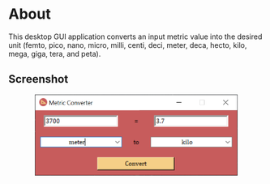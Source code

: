 # About 
This desktop GUI application converts an input metric value into the desired unit (femto, pico, nano, micro, milli, 
centi, deci, meter, deca, hecto, kilo, mega, giga, tera, and peta).

## Screenshot
<p align="center">
    <img width="400" alt="metric helper screenshot" src="https://raw.githubusercontent.com/zarexalvindaria/metric-converter/main/img/metric-converter-snapshot.png" />
</p>